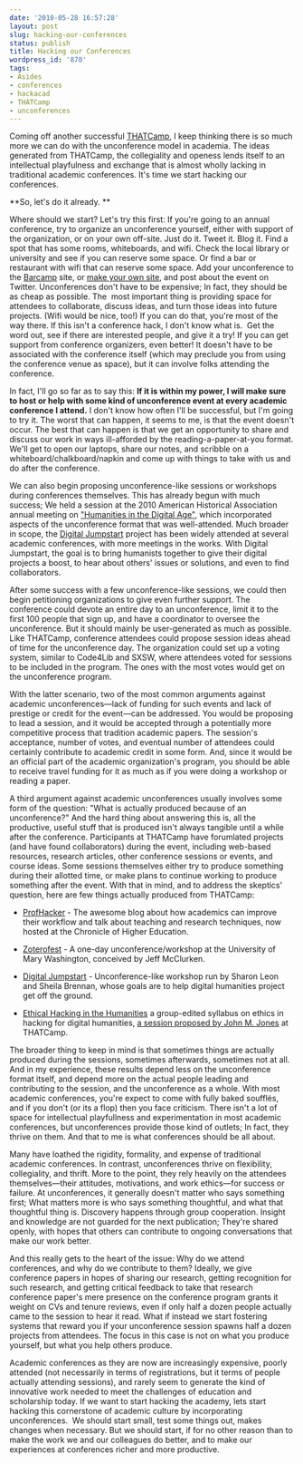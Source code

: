 ```yaml
---
date: '2010-05-28 16:57:28'
layout: post
slug: hacking-our-conferences
status: publish
title: Hacking our Conferences
wordpress_id: '870'
tags:
- Asides
- conferences
- hackacad
- THATCamp
- unconferences
---
```


Coming off another successful [ THATCamp](http://thatcamp.org), I keep thinking there is so much more we can do with the  unconference model in academia. The ideas generated from THATCamp, the  collegiality and openess lends itself to an intellectual playfulness and  exchange that is almost wholly lacking in traditional academic  conferences. It's time we start hacking our conferences.

**So,  let's do it already.
**

Where should we start?  Let's try this first: If you're going to an annual conference, try to  organize an unconference yourself, either with support of the  organization, or on your own off-site. Just do it. Tweet it. Blog it.  Find a spot that has some rooms, whiteboards, and wifi. Check the local  library or university and see if you can reserve some space. Or find a  bar or restaurant with wifi that can reserve some space. Add your  unconference to the [Barcamp](http://barcamp.org) site, or [make your own site](http://wordpress.com), and post about the event on  Twitter. Unconferences don't have to be expensive; In fact, they should  be as cheap as possible. The  most important thing is providing space  for attendees to collaborate, discuss ideas, and turn those ideas into  future projects. (Wifi would be nice, too!) If you can do that, you're  most of the way there. If this isn't a conference hack, I don't know  what is.  Get the word out, see  if there are interested people, and give it a try! If you can get support from conference organizers, even better! It doesn't have to be associated with the conference itself (which may preclude you from using the conference venue as space),  but it can  involve folks attending the conference.

In fact, I'll  go so far as to say this: **If it is within my power, I will make sure  to host or help with some kind of unconference event at every academic  conference I attend.** I don't know how often I'll be successful, but  I'm going to try it. The worst that can happen, it seems to me, is that the  event doesn't occur. The best that can happen is that we get an  opportunity to share and discuss our work in ways ill-afforded by the  reading-a-paper-at-you format. We'll get to open our laptops, share our  notes, and scribble on a whiteboard/chalkboard/napkin and come up with  things to take with us and do after the conference.

We can also  begin proposing unconference-like sessions or workshops during  conferences themselves. This has already begun with much success; We  held a session at the 2010 American Historical Association annual  meeting on ["Humanities in the Digital Age"](http://aha.confex.com/aha/2010/webprogram/Session3804.html), which incorporated aspects  of the unconference format that was well-attended. Much broader in  scope, the [Digital Jumpstart](http://digital-jumpstart.org) project has been widely attended at several  academic conferences, with more meetings in the works. With Digital  Jumpstart, the goal is to bring humanists together to give their digital  projects a boost, to hear about others' issues or solutions, and even  to find collaborators.

After some success with a few  unconference-like sessions, we could then begin petitioning  organizations to give even further support. The conference could devote  an entire day to an unconference, limit it to the first 100 people that  sign up, and have a coordinator to oversee the unconference. But it  should mainly be user-generated as much as possible. Like THATCamp,  conference attendees could propose session ideas ahead of time for the  unconference day. The organization could set up a voting system, similar  to Code4Lib and SXSW, where attendees voted for sessions to be included  in the program. The ones with the most votes would get on the  unconference program.

With the latter scenario, two of the most  common arguments against academic unconferences—lack of funding for such  events and lack of prestige or credit for the event—can be addressed.  You would be proposing to lead a session, and it would be accepted  through a potentially more competitive process that tradition academic  papers. The session's acceptance, number of votes, and eventual number  of attendees could certainly contribute to academic credit in some form.  And, since it would be an official part of the academic organization's  program, you should be able to receive travel funding for it as much as  if you were doing a workshop or reading a paper.

A third argument against academic unconferences usually involves some form of the question: "What is  actually produced because of an unconference?" And  the hard thing about  answering this is, all the productive, useful  stuff that is produced  isn't always tangible until a while after the  conference. Participants  at THATCamp have forumlated projects (and have  found collaborators)  during the event, including web-based resources,  research articles,  other conference sessions or events, and course  ideas. Some sessions  themselves either try to produce something during  their allotted time,  or make plans to continue working to produce  something after the event.  With that in mind, and to address the  skeptics' question, here are few  things actually produced from  THATCamp:



	
  * [ProfHacker](http://chronicle.com/blog/ProfHacker/27/) - The awesome blog about how academics can improve their workflow and talk about teaching and research techniques, now hosted at the Chronicle of Higher Education.

	
  * [Zoterofest](http://zotero.umwblogs.org/zoterofest/) - A one-day unconference/workshop at the University of Mary Washington, conceived by Jeff McClurken.

	
  * [Digital  Jumpstart](http://digital-jumpstart.org) - Unconference-like workshop run by Sharon Leon and Sheila Brennan, whose goals are to help digital humanities project get off the ground.

	
  * [Ethical  Hacking in the Humanities](http://docs.google.com/View?id=dgzx6wms_257fzdg92g8) a group-edited syllabus on ethics in hacking for digital humanities, [a session proposed by John M. Jones](http://thatcamp.org/2010/hacking-ethics-for-edupunks/) at THATCamp.


The broader thing to keep in mind is that sometimes things are actually produced during the sessions, sometimes afterwards, sometimes not at all. And in my experience, these results depend less on the unconference format itself, and depend more on the actual people leading and contributing to the session, and the unconference as a whole. With most academic    conferences,  you're expect to come with fully baked soufflés, and if    you don't (or  its a flop) then you face criticism. There isn't a lot of    space for  intellectual playfullness and experimentation in most    academic  conferences, but unconferences provide those kind of outlets;    In fact,  they thrive on them. And that to me is what conferences  should  be all about.

Many have loathed the rigidity,   formality, and expense of traditional academic conferences. In  contrast,  unconferences thrive on flexibility, collegiality, and thrift.  More to the  point, they rely heavily on the attendees  themselves—their  attitudes, motivations, and work ethics—for success or  failure. At  unconferences, it generally doesn't matter who says  something first;  What matters more is who says something thoughtful,  and what that thoughtful thing is.  Discovery happens through group cooperation. Insight  and knowledge are  not guarded for the next publication; They're shared  openly, with hopes  that others can contribute to ongoing conversations  that make our work  better.

And this really gets to the heart of the issue: Why do we attend conferences, and why do we contribute to them? Ideally, we give conference papers in hopes of sharing our research, getting recognition for such research, and getting critical feedback to take that research conference paper's  mere presence on the conference program grants it weight on CVs and  tenure reviews, even if only half a dozen people actually came to the  session to hear it read. What if instead we start fostering systems that reward you if your unconference session spawns half a dozen projects from attendees. The focus in this case is not on what you produce yourself, but what you help others produce.

Academic conferences as they are now are  increasingly expensive, poorly attended (not necessarily in terms of registrations, but it terms of people actually attending sessions), and rarely seem to  generate  the kind of innovative work needed to meet the challenges of education and scholarship today. If we want to start hacking the academy, lets start hacking this cornerstone of academic culture by incorporating unconferences.  We should start small, test some things out, makes changes when necessary. But we should start, if for no other reason than to  make the work we and  our colleagues do  better, and to make our experiences at conferences richer and more productive.
